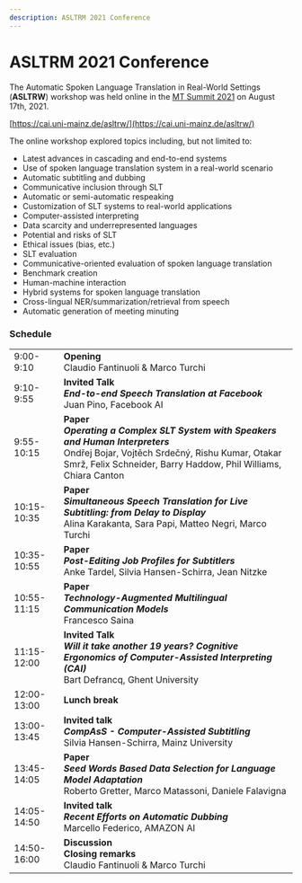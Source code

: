 ```yaml
---
description: ASLTRM 2021 Conference
---
```


# ASLTRM 2021 Conference

The Automatic Spoken Language Translation in Real-World Settings (**ASLTRW**) workshop was held online in the [MT Summit 2021](mtsummit2021.md) on August 17th, 2021.

[https://cai.uni-mainz.de/asltrw/](https://cai.uni-mainz.de/asltrw/)

The online workshop explored topics including, but not limited to:

- Latest advances in cascading and end-to-end systems
-  Use of spoken language translation system in a real-world scenario
- Automatic subtitling and dubbing
- Communicative inclusion through SLT
- Automatic or semi-automatic respeaking
- Customization of SLT systems to real-world applications
- Computer-assisted interpreting
- Data scarcity and underrepresented languages
- Potential and risks of SLT
- Ethical issues (bias, etc.)
- SLT evaluation
- Communicative-oriented evaluation of spoken language translation
- Benchmark creation
- Human-machine interaction
- Hybrid systems for spoken language translation
- Cross-lingual NER/summarization/retrieval from speech
- Automatic generation of meeting minuting

### Schedule

| | |
| -- | -- |
| 9:00-9:10 | **Opening** <br>Claudio Fantinuoli & Marco Turchi |
| 9:10-9:55 |	**Invited Talk** <br>_**End-to-end Speech Translation at Facebook**_ <br>Juan Pino, Facebook AI |
| 9:55-10:15 | **Paper** <br>_**Operating a Complex SLT System with Speakers and Human Interpreters**_ <br>Ondřej Bojar, Vojtěch Srdečný, Rishu Kumar, Otakar Smrž, Felix Schneider, Barry Haddow, Phil Williams, Chiara Canton |
| 10:15-10:35 | **Paper** <br>_**Simultaneous Speech Translation for Live Subtitling: from Delay to Display**_ <br>Alina Karakanta, Sara Papi, Matteo Negri, Marco Turchi |
| 10:35-10:55 | **Paper** <br>_**Post-Editing Job Profiles for Subtitlers**_ <br>Anke Tardel, Silvia Hansen-Schirra, Jean Nitzke |
| 10:55-11:15 | **Paper** <br>_**Technology-Augmented Multilingual Communication Models**_ <br>Francesco Saina |
| 11:15-12:00 | **Invited Talk** <br>_**Will it take another 19 years? Cognitive Ergonomics of Computer-Assisted Interpreting (CAI)**_ <br>Bart Defrancq, Ghent University |
| 12:00-13:00 |	**Lunch break** |
| 13:00-13:45 | **Invited talk** <br>_**CompAsS - Computer-Assisted Subtitling**_ <br>Silvia Hansen-Schirra, Mainz University |
| 13:45-14:05 |	**Paper** <br>_**Seed Words Based Data Selection for Language Model Adaptation**_ <br>Roberto Gretter, Marco Matassoni, Daniele Falavigna |
| 14:05-14:50 | **Invited talk** <br>_**Recent Efforts on Automatic Dubbing**_ <br>Marcello Federico, AMAZON AI |
| 14:50-16:00 | **Discussion** <br>**Closing remarks** <br>Claudio Fantinuoli & Marco Turchi |
